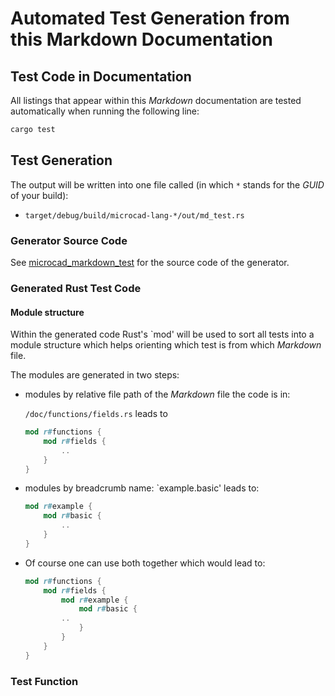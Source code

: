 # Automated Test Generation from this Markdown Documentation

## Test Code in Documentation

All listings that appear within this *Markdown* documentation are tested automatically
when running the following line:

```sh
cargo test
```

## Test Generation

The output will be written into one file called (in which `*` stands for the *GUID* of your build):

* `target/debug/build/microcad-lang-*/out/md_test.rs`

### Generator Source Code

See [microcad_markdown_test](../parser/microcad_markdown_test/lib.rs) for the source code
of the generator.

### Generated Rust Test Code

#### Module structure

Within the generated code Rust's `mod' will be used to sort all tests into a module
structure which helps orienting which test is from which *Markdown* file.

The modules are generated in two steps:

* modules by relative file path of the *Markdown* file the code is in:
  
  `/doc/functions/fields.rs` leads to

    ```rust
    mod r#functions {
        mod r#fields {
            ..
        }
    }
    ```

* modules by breadcrumb name:
    `example.basic' leads to:

    ```rust
    mod r#example {
        mod r#basic {
            ..
        }
    }
    ```

* Of course one can use both together which would lead to:

    ```rust
    mod r#functions {
        mod r#fields {
            mod r#example {
                mod r#basic {
            ..
                }
            }
        }
    }
    ```

### Test Function

